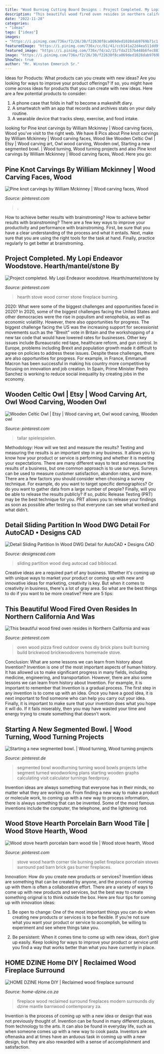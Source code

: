 ```yaml
---
title: "Wood Burning Cutting Board Designs : Project Completed. My Lopi Endeavor Woodstove. Hearth/mantel/stone By"
description: "This beautiful wood fired oven resides in northern california and was"
date: "2022-11-28"
categories:
- "ideas"
tags: ["ideas"]
images:
- "https://i.pinimg.com/736x/f2/26/30/f22630f8ca069ded1028dab9769b71c1.jpg"
featuredImage: "https://i.pinimg.com/736x/cc/b1/41/ccb141a22d4ea511dd9f902d2b897b45.jpg"
featured_image: "https://i.pinimg.com/736x/fd/a2/15/fda2157b448b6fec88129aa3fecc25f5--wood-fired-oven-outdoor-pizza-ovens.jpg"
image: "https://i.pinimg.com/736x/f2/26/30/f22630f8ca069ded1028dab9769b71c1.jpg"
ShowToc: true
author: "Mr. Winston Emmerich Sr."
---
```



Ideas for Products: What products can you create with new ideas?
Are you looking for ways to improve your product offerings? If so, you might have come across ideas for products that you can create with new ideas. Here are a few potential products to consider: 
1. A phone case that folds in half to become a makeshift diary.
2. A smartwatch with an app that records and archives stats on your daily routine.
3. A wearable device that tracks sleep, exercise, and food intake.

	

		
looking for Pine knot carvings by William Mckinney | Wood carving faces, Wood you've visit to the right web. We have 8 Pics about Pine knot carvings by William Mckinney | Wood carving faces, Wood like Wooden Celtic Owl | Etsy | Wood carving art, Owl wood carving, Wooden owl, Starting a new segmented bowl. | Wood turning, Wood turning projects and also Pine knot carvings by William Mckinney | Wood carving faces, Wood. Here you go:
		
    
## Pine Knot Carvings By William Mckinney | Wood Carving Faces, Wood

<img loading=lazy src="https://i.pinimg.com/736x/cc/b1/41/ccb141a22d4ea511dd9f902d2b897b45.jpg" onerror="this.onerror=null;this.src='https://tse4.mm.bing.net/th?id=OIP.Smsd8_hYFjOORPLATCOWYgHaJ3&amp;pid=15.1';" alt="Pine knot carvings by William Mckinney | Wood carving faces, Wood">

_Source: pinterest.com_

>. 

	

How to achieve better results with brainstroming?
How to achieve better results with brainstroming? There are a few key ways to improve your productivity and performance with brainstroming. First, be sure that you have a clear understanding of the process and what it entails. Next, make sure that you are using the right tools for the task at hand. Finally, practice regularly to get better at brainstroming.

    
## Project Completed. My Lopi Endeavor Woodstove. Hearth/mantel/stone By

<img loading=lazy src="https://i.pinimg.com/736x/dd/9b/02/dd9b028bef6eede8d80ab0c69d5207bb--fireplace-design-fireplace-ideas.jpg" onerror="this.onerror=null;this.src='https://tse1.mm.bing.net/th?id=OIP.OKSTW5lQtEqtxz1Ki58YKQHaJ3&amp;pid=15.1';" alt="Project completed. My Lopi Endeavor woodstove. Hearth/mantel/stone by">

_Source: pinterest.com_

>hearth stove wood corner stone fireplace burning. 

	

2020: What were some of the biggest challenges and opportunities faced in 2020?
In 2020, some of the biggest challenges facing the United States and other democracies were the rise in populism and xenophobia, as well as economic volatility. However, there also opportunities for progress. The biggest challenge facing the US was the increasing support for secessionist movements such as the "Brexit" vote in Britain and the workshopping of a new tax code that would have lowered rates for businesses. Other key issues include Bureaucratic red tape, healthcare reform, and gun control. In Europe, problems including Brexit and population growth made it difficult to agree on policies to address these issues. Despite these challenges, there are also opportunities for progress. For example, in France, Emmanuel Macron has been successful in making his country more competitive by focusing on innovation and job creation. In Spain, Prime Minister Pedro Sanchez is working to reduce social inequality by creating jobs in the economy.

    
## Wooden Celtic Owl | Etsy | Wood Carving Art, Owl Wood Carving, Wooden Owl

<img loading=lazy src="https://i.pinimg.com/736x/4e/e7/21/4ee721ee24bf6c8b0084bb33f6586c7d.jpg" onerror="this.onerror=null;this.src='https://tse1.mm.bing.net/th?id=OIP.ezyLgObbJEnhzyCRGCELGAHaNM&amp;pid=15.1';" alt="Wooden Celtic Owl | Etsy | Wood carving art, Owl wood carving, Wooden owl">

_Source: pinterest.com_

>tallar spielespielen. 

	

Methodology: How will we test and measure the results?
Testing and measuring the results is an important step in any business. It allows you to know how your product or service is performing and whether it is meeting your expectations. There are many different ways to test and measure the results of a business, but one common approach is to use surveys. Surveys can be used to measure customer satisfaction, abandon rates, and more.
There are a few factors you should consider when choosing a survey technique. For example, do you want to target specific demographics? Or do you want to gather data from a large number of people? Finally, will you be able to release the results publicly? If so, public Release Testing (PRT) may be the best technique for you. PRT allows you to release your findings as soon as possible after testing so that everyone can see what worked and what didn’t.

    
## Detail Sliding Partition In Wood DWG Detail For AutoCAD • Designs CAD

<img loading=lazy src="https://designscad.com/wp-content/uploads/2016/11/detailslidingpartitioninwood_34370.gif" onerror="this.onerror=null;this.src='https://tse4.mm.bing.net/th?id=OIP.nb4F70VTFbYc8cxCG4ZsdwHaFJ&amp;pid=15.1';" alt="Detail Sliding Partition In Wood DWG Detail for AutoCAD • Designs CAD">

_Source: designscad.com_

>sliding partition wood dwg autocad cad bibliocad. 

	

Creative ideas are a required part of any business. Whether it's coming up with unique ways to market your product or coming up with new and innovative ideas for marketing, creativity is key. But when it comes to creativity in business, there's a lot of gray area. So what are the best things to do if you want to be more creative? Here are 5 tips: 

    
## This Beautiful Wood Fired Oven Resides In Northern California And Was

<img loading=lazy src="https://i.pinimg.com/736x/fd/a2/15/fda2157b448b6fec88129aa3fecc25f5--wood-fired-oven-outdoor-pizza-ovens.jpg" onerror="this.onerror=null;this.src='https://tse3.mm.bing.net/th?id=OIP.jDbS33RPKgFpqw4KIrDRNwHaKS&amp;pid=15.1';" alt="This beautiful wood fired oven resides in Northern California and was">

_Source: pinterest.com_

>oven wood pizza fired outdoor ovens diy brick plans built burning build brickwood brickwoodovens homemade stove. 

	

Conclusion: What are some lessons we can learn from history about Invention?
Invention is one of the most important aspects of human history. It has allowed us to make significant progress in many fields, including medicine, engineering, and transportation. However, there are also some lessons we can learn from history about Invention. For example, it is important to remember that Invention is a gradual process. The first step in any invention is to come up with an idea. Once you have a good idea, it is next important to find someone who can help you carry out your idea. Finally, it is important to make sure that your invention does what you hope it will do. If it fails miserably, then you may have wasted your time and energy trying to create something that doesn't work.

    
## Starting A New Segmented Bowl. | Wood Turning, Wood Turning Projects

<img loading=lazy src="https://i.pinimg.com/736x/68/d7/9c/68d79c747ec9acc840d05d0740e0bc99--bodrum-bitirme-segmented-woodturning.jpg" onerror="this.onerror=null;this.src='https://tse4.mm.bing.net/th?id=OIP.9_hrziyQ2uiXr9W5VOYcmQHaJ4&amp;pid=15.1';" alt="Starting a new segmented bowl. | Wood turning, Wood turning projects">

_Source: pinterest.de_

>segmented bowl woodturning turning wood bowls projects lathe segment turned woodworking plans starting wooden graphs calculating visit calculator turnings feedproxy. 

	

Invention ideas are always something that everyone has in their minds, no matter what they are working on. From finding a new way to make a product or molecule work, to coming up with a new way to process information, there is always something that can be invented. Some of the most famous inventions include the computer, the telephone, and the lightening rod.

    
## Wood Stove Hearth Porcelain Barn Wood Tile | Wood Stove Hearth, Wood

<img loading=lazy src="https://i.pinimg.com/736x/f2/26/30/f22630f8ca069ded1028dab9769b71c1.jpg" onerror="this.onerror=null;this.src='https://tse2.mm.bing.net/th?id=OIP.mFNdfHSwcxPnwLyUXO96KwHaI8&amp;pid=15.1';" alt="Wood stove hearth porcelain barn wood tile | Wood stove hearth, Wood">

_Source: pinterest.com_

>stove wood hearth corner tile burning pellet fireplace porcelain stoves surround pad barn brick gas burner fireplaces. 

	

Innovation: How do you create new products or services?
Invention ideas are something that can be created by anyone, and the process of coming up with them is often a collaborative effort. There are a variety of ways to come up with new products and services, but the best way to create something original is to think outside the box. Here are four tips for coming up with innovation ideas:
1. Be open to change: One of the most important things you can do when creating new products or services is to be flexible. If you’re not sure what you want your product or service to accomplish, be willing to experiment and see where things take you.

2. Be persistent: When it comes time to come up with new ideas, don’t give up easily. Keep looking for ways to improve your product or service until you find a way that works better than what you have currently in place.

    
## HOME DZINE Home DIY | Reclaimed Wood Fireplace Surround

<img loading=lazy src="http://www.home-dzine.co.za/2014/aug/33.jpg" onerror="this.onerror=null;this.src='https://tse3.mm.bing.net/th?id=OIP.PuA3aRXEt0UY1KnuN3YH8gHaHa&amp;pid=15.1';" alt="HOME DZINE Home DIY | Reclaimed wood fireplace surround">

_Source: home-dzine.co.za_

>fireplace wood reclaimed surround fireplaces modern surrounds diy dzine mantle barnwood contemporary za. 

	

Invention is the process of coming up with a new idea or design that was not previously thought of. Invention can be found in many different places, from technology to the arts. It can also be found in everyday life, such as when someone comes up with a new way to cook pasta. Inventors are oftenaska and at times have an arduous task in coming up with a new design, but they are also rewarded with a sense of accomplishment and satisfaction.

